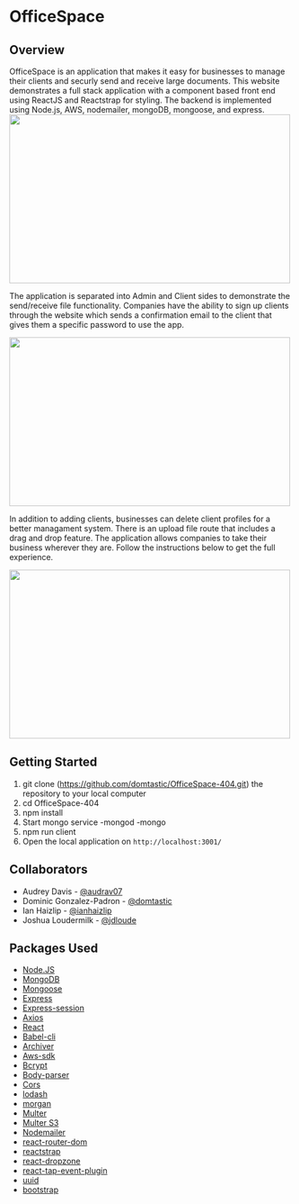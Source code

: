 # OfficeSpace

## Overview
OfficeSpace is an application that makes it easy for businesses to manage their clients and securly send and receive large documents. This website demonstrates a full stack application with a component based front end using ReactJS and Reactstrap for styling. The backend is implemented using Node.js, AWS, nodemailer, mongoDB, mongoose, and express. 
<img src="./demo/mac-laptop-png-13.gif" width="500px" height="300px"/>

The application is separated into Admin and Client sides to demonstrate the send/receive file functionality. Companies have the ability to sign up clients through the website which sends a confirmation email to the client that gives them a specific password to use the app. 

<img src="./demo/mac-laptop-png-14.gif" width="500px" height="300px"/> 

In addition to adding clients, businesses can delete client profiles for a better managament system. There is an upload file route that includes a drag and drop feature. The application allows companies to take their business wherever they are. Follow the instructions below to get the full experience.

<img src="./demo/mac-laptop-png-15.gif" width="500px" height="300px"/>

## Getting Started
1. git clone (https://github.com/domtastic/OfficeSpace-404.git) the repository to your local computer
2. cd OfficeSpace-404
3. npm install
4. Start mongo service
	-mongod
	-mongo
5. npm run client 
6. Open the local application on `http://localhost:3001/`

## Collaborators
* Audrey Davis - [@audrav07](https://github.com/audrav07)
* Dominic Gonzalez-Padron - [@domtastic](https://github.com/domtastic)
* Ian Haizlip - [@ianhaizlip](https://github.com/ianhaizlip)
* Joshua Loudermilk - [@jdloude](https://github.com/jdloude)

## Packages Used
* [Node.JS](https://www.npmjs.com/)
* [MongoDB](https://www.npmjs.com/package/mongodb)
* [Mongoose](https://www.npmjs.com/package/mongoose)
* [Express](https://www.npmjs.com/package/express)
* [Express-session](https://www.npmjs.com/package/express-session)
* [Axios](https://www.npmjs.com/package/axios)
* [React](https://www.npmjs.com/package/react)
* [Babel-cli](https://www.npmjs.com/package/babel-cli)
* [Archiver](https://www.npmjs.com/package/archiver)
* [Aws-sdk](https://www.npmjs.com/package/aws-sdk)
* [Bcrypt](https://www.npmjs.com/package/bcrypt)
* [Body-parser](https://www.npmjs.com/package/body-parser)
* [Cors](https://www.npmjs.com/search?q=cors)
* [lodash](https://www.npmjs.com/package/lodash)
* [morgan](https://www.npmjs.com/package/morgan)
* [Multer](https://www.npmjs.com/package/multer)
* [Multer S3](https://www.npmjs.com/package/multer-s3)
* [Nodemailer](https://www.npmjs.com/package/nodemailer)
* [react-router-dom](https://www.npmjs.com/package/react-router-dom)
* [reactstrap](https://www.npmjs.com/package/reactstrap)
* [react-dropzone](https://www.npmjs.com/package/react-dropzone)
* [react-tap-event-plugin](https://www.npmjs.com/package/react-tap-event-plugin)
* [uuid](https://www.npmjs.com/package/uuid)
* [bootstrap](https://www.npmjs.com/package/bootstrap)


